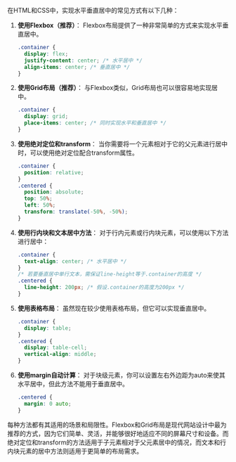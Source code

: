 在HTML和CSS中，实现水平垂直居中的常见方式有以下几种：

1. **使用Flexbox（推荐）**：
   Flexbox布局提供了一种非常简单的方式来实现水平垂直居中。
   ```css
   .container {
     display: flex;
     justify-content: center; /* 水平居中 */
     align-items: center; /* 垂直居中 */
   }
   ```

2. **使用Grid布局（推荐）**：
   与Flexbox类似，Grid布局也可以很容易地实现居中。
   ```css
   .container {
     display: grid;
     place-items: center; /* 同时实现水平和垂直居中 */
   }
   ```

3. **使用绝对定位和transform**：
   当你需要将一个元素相对于它的父元素进行居中时，可以使用绝对定位配合transform属性。
   ```css
   .container {
     position: relative;
   }
   .centered {
     position: absolute;
     top: 50%;
     left: 50%;
     transform: translate(-50%, -50%);
   }
   ```

4. **使用行内块和文本居中方法**：
   对于行内元素或行内块元素，可以使用以下方法进行居中：
   ```css
   .container {
     text-align: center; /* 水平居中 */
   }
   /* 若要垂直居中单行文本，需保证line-height等于.container的高度 */
   .centered {
     line-height: 200px; /* 假设.container的高度为200px */
   }
   ```

5. **使用表格布局**：
   虽然现在较少使用表格布局，但它可以实现垂直居中。
   ```css
   .container {
     display: table;
   }
   .centered {
     display: table-cell;
     vertical-align: middle;
   }
   ```

6. **使用margin自动计算**：
   对于块级元素，你可以设置左右外边距为auto来使其水平居中，但此方法不能用于垂直居中。
   ```css
   .centered {
     margin: 0 auto;
   }
   ```

每种方法都有其适用的场景和局限性。Flexbox和Grid布局是现代网站设计中最为推荐的方式，因为它们简单、灵活，并能够很好地适应不同的屏幕尺寸和设备。而绝对定位和transform的方法适用于子元素相对于父元素居中的情况，而文本和行内块元素的居中方法则适用于更简单的布局需求。